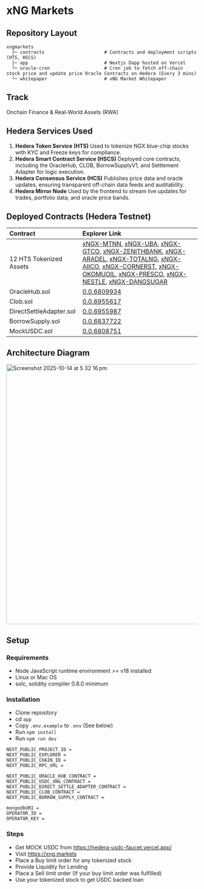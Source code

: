 # xNG Markets

## Repository Layout

```
xngmarkets
  ├─ contracts                      # Contracts and deployment scripts (HTS, HSCS)
  ├─ app                            # Nextjs Dapp hosted on Vercel
  └─ oracle-cron                    # Cron job to fetch off-chain stock price and update price Oracle Contracts on Hedera (Every 3 mins)
  └─ whitepaper                     # xNG Market Whitepaper
```

## Track

Onchain Finance & Real-World Assets (RWA)

## Hedera Services Used

1. **Hedera Token Service (HTS)**
Used to tokenize NGX blue-chip stocks with KYC and Freeze keys for compliance.
2. **Hedera Smart Contract Service (HSCS)**
Deployed core contracts, including the OracleHub, CLOB, BorrowSupplyV1, and Settlement Adapter for logic execution.
3. **Hedera Consensus Service (HCS)**
Publishes price data and oracle updates, ensuring transparent off-chain data feeds and auditability.
4. **Hedera Mirror Node**
Used by the frontend to stream live updates for trades, portfolio data, and oracle price bands.

## Deployed Contracts (Hedera Testnet)

| Contract                | Explorer Link                                                                                                                                                                                                                                                                                                                                                                                                                                                                                                                                                                                                                                                                                                                                                              |
| :---------------------- | :------------------------------------------------------------------------------------------------------------------------------------------------------------------------------------------------------------------------------------------------------------------------------------------------------------------------------------------------------------------------------------------------------------------------------------------------------------------------------------------------------------------------------------------------------------------------------------------------------------------------------------------------------------------------------------------------------------------------------------------------------------------------- |
| 12 HTS Tokenized Assets | [xNGX-MTNN](https://hashscan.io/testnet/token/0.0.6807185), [xNGX-UBA](https://hashscan.io/testnet/token/0.0.6807187), [xNGX-GTCO](https://hashscan.io/testnet/token/0.0.6807188), [xNGX-ZENITHBANK](https://hashscan.io/testnet/token/0.0.6807189), [xNGX-ARADEL](https://hashscan.io/testnet/token/0.0.6807190), [xNGX-TOTALNG](https://hashscan.io/testnet/token/0.0.6807191), [xNGX-AIICO](https://hashscan.io/testnet/token/0.0.6807192), [xNGX-CORNERST](https://hashscan.io/testnet/token/0.0.6807193), [xNGX-OKOMUOIL](https://hashscan.io/testnet/token/0.0.6807194), [xNGX-PRESCO](https://hashscan.io/testnet/token/0.0.6807195), [xNGX-NESTLE](https://hashscan.io/testnet/token/0.0.6807196), [xNGX-DANGSUGAR](https://hashscan.io/testnet/token/0.0.6807197) |
| OracleHub.sol           | [0.0.6809934](https://hashscan.io/testnet/contract/0.0.6809934)                                                                                                                                                                                                                                                                                                                                                                                                                                                                                                                                                                                                                                                                                                            |
| Clob.sol                | [0.0.6955617](https://hashscan.io/testnet/contract/0.0.6955617)                                                                                                                                                                                                                                                                                                                                                                                                                                                                                                                                                                                                                                                                                                            |
| DirectSettleAdapter.sol | [0.0.6955987](https://hashscan.io/testnet/contract/0.0.6955987)                                                                                                                                                                                                                                                                                                                                                                                                                                                                                                                                                                                                                                                                                                            |
| BorrowSupply.sol        | [0.0.6837722](https://hashscan.io/testnet/contract/0.0.6837722)                                                                                                                                                                                                                                                                                                                                                                                                                                                                                                                                                                                                                                                                                                            |
| MockUSDC.sol            | [0.0.6808751](https://hashscan.io/testnet/contract/0.0.6808751)                                                                                                                                                                                                                                                                                                                                                                                                                                                                                                                                                                                                                                                                                                            |
## Architecture Diagram

<img width="1141" height="685" alt="Screenshot 2025-10-14 at 5 32 16 pm" src="https://github.com/user-attachments/assets/50ade4ce-0c73-49f9-ac15-2b6a5f76b1af" />

## Setup

### Requirements
* Node JavaScript runtime environment >= v18 installed
* Linux or Mac OS
* solc, solidity compiler 0.8.0 minimum

### Installation

* Clone repository
* cd `app`
* Copy `.env.example` to `.env` (See below)
* Run `npm install`
* Run `npm run dev`

```env
NEXT_PUBLIC_PROJECT_ID = 
NEXT_PUBLIC_EXPLORER = 
NEXT_PUBLIC_CHAIN_ID = 
NEXT_PUBLIC_RPC_URL = 

NEXT_PUBLIC_ORACLE_HUB_CONTRACT = 
NEXT_PUBLIC_USDC_XNG_CONTRACT = 
NEXT_PUBLIC_DIRECT_SETTLE_ADAPTER_CONTRACT = 
NEXT_PUBLIC_CLOB_CONTRACT = 
NEXT_PUBLIC_BORROW_SUPPLY_CONTRACT = 

mongodbURI =
OPERATOR_ID = 
OPERATOR_KEY = 
```

### Steps

* Get MOCK USDC from https://hedera-usdc-faucet.vercel.app/
* Visit https://xng.markets
* Place a Buy limit order for any tokenized stock
* Provide Liquidity for Lending
* Place a Sell limit order (If your buy limit order was fulfilled)
* Use your tokenized stock to get USDC backed loan
